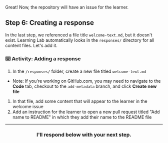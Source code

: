 Great! Now, the repository will have an issue for the learner.

## Step 6: Creating a response

In the last step, we referenced a file title `welcome-text.md`, but it doesn't exist. Learning Lab automatically looks in the `responses/` directory for all content files. Let's add it.

### :keyboard: Activity: Adding a response

1. In the `/responses/` folder, create a new file titled `welcome-text.md`
  - Note: If you're working on GitHub.com, you may need to navigate to the **Code** tab, checkout to the `add-metadata` branch, and click **Create new file**
1. In that file, add some content that will appear to the learner in the welcome issue
1. Add an instruction for the learner to open a new pull request titled "Add name to README" in which they add their name to the README file

<hr>
<h3 align="center">I'll respond below with your next step.</h3>

